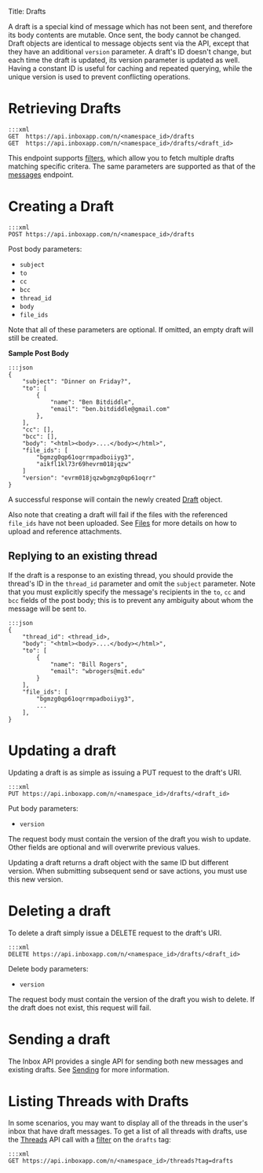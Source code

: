 Title: Drafts

A draft is a special kind of message which has not been sent, and therefore its body contents are mutable. Once sent, the body cannot be changed. Draft objects are identical to message objects sent via the API, except that they have an additional `version` parameter. A draft's ID doesn't change, but each time the draft is updated, its version parameter is updated as well.  Having a constant ID is useful for caching and repeated querying, while the unique version is used to prevent conflicting operations.


# Retrieving Drafts

```
:::xml
GET  https://api.inboxapp.com/n/<namespace_id>/drafts
GET  https://api.inboxapp.com/n/<namespace_id>/drafts/<draft_id>
```

This endpoint supports [filters](#filters), which allow you to fetch multiple drafts matching specific critera. The same parameters are supported as that of the [messages](#messages) endpoint.

# Creating a Draft

```
:::xml
POST https://api.inboxapp.com/n/<namespace_id>/drafts
```

Post body parameters:

* `subject`
* `to`
* `cc`
* `bcc`
* `thread_id`
* `body`
* `file_ids`

Note that all of these parameters are optional. If omitted, an empty draft will still be created.


**Sample Post Body**

```
:::json
{
    "subject": "Dinner on Friday?",
    "to": [
        {
            "name": "Ben Bitdiddle",
            "email": "ben.bitdiddle@gmail.com"
        },
    ],
    "cc": [],
    "bcc": [],
    "body": "<html><body>....</body></html>",
    "file_ids": [
        "bgmzg0qp61oqrrmpadboiiyg3",
        "aikfl1kl73r69hevrm018jqzw"
    ]
    "version": "evrm018jqzwbgmzg0qp61oqrr"
}
```

A successful response will contain the newly created [Draft](#draft) object.

Also note that creating a draft will fail if the files with the referenced `file_ids` have not been uploaded. See [Files](#files) for more details on how to upload and reference attachments.


## Replying to an existing thread

If the draft is a response to an existing thread, you should provide the thread's ID in the `thread_id` parameter and omit the `subject` parameter. Note that you must explicitly specify the message's recipients in the `to`, `cc` and `bcc` fields of the post body; this is to prevent any ambiguity about whom the message will be sent to.

```
:::json
{
    "thread_id": <thread_id>,
    "body": "<html><body>....</body></html>",
    "to": [
        {
            "name": "Bill Rogers",
            "email": "wbrogers@mit.edu"
        }
    ],
    "file_ids": [
        "bgmzg0qp61oqrrmpadboiiyg3",
        ...
    ],
}
```


# Updating a draft

Updating a draft is as simple as issuing a PUT request to the draft's URI.

```
:::xml
PUT https://api.inboxapp.com/n/<namespace_id>/drafts/<draft_id>
```

Put body parameters:

* `version`

The request body must contain the version of the draft you wish to update. Other fields are optional and will overwrite previous values.

Updating a draft returns a draft object with the same ID but different version. When submitting subsequent send or save actions, you must use this new version.

# Deleting a draft

To delete a draft simply issue a DELETE request to the draft's URI.

```
:::xml
DELETE https://api.inboxapp.com/n/<namespace_id>/drafts/<draft_id>
```

Delete body parameters:

* `version`

The request body must contain the version of the draft you wish to delete.
If the draft does not exist, this request will fail.


# Sending a draft

The Inbox API provides a single API for sending both new messages and existing drafts. See [Sending](#sending) for more information.


# Listing Threads with Drafts

In some scenarios, you may want to display all of the threads in the user's inbox that have draft messages. To get a list of all threads with drafts, use the [Threads](#threads) API call with a [filter](#filters) on the `drafts` tag:

```
:::xml
GET https://api.inboxapp.com/n/<namespace_id>/threads?tag=drafts
```
